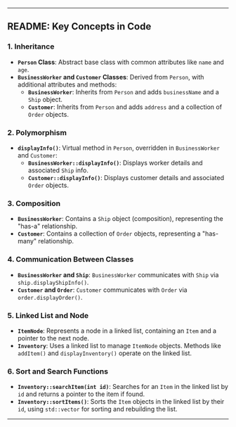 
---

## README: Key Concepts in Code

### 1. **Inheritance**

- **`Person` Class**: Abstract base class with common attributes like `name` and `age`.
- **`BusinessWorker` and `Customer` Classes**: Derived from `Person`, with additional attributes and methods:
  - **`BusinessWorker`**: Inherits from `Person` and adds `businessName` and a `Ship` object.
  - **`Customer`**: Inherits from `Person` and adds `address` and a collection of `Order` objects.

### 2. **Polymorphism**

- **`displayInfo()`**: Virtual method in `Person`, overridden in `BusinessWorker` and `Customer`:
  - **`BusinessWorker::displayInfo()`**: Displays worker details and associated `Ship` info.
  - **`Customer::displayInfo()`**: Displays customer details and associated `Order` objects.

### 3. **Composition**

- **`BusinessWorker`**: Contains a `Ship` object (composition), representing the "has-a" relationship.
- **`Customer`**: Contains a collection of `Order` objects, representing a "has-many" relationship.

### 4. **Communication Between Classes**

- **`BusinessWorker` and `Ship`**: `BusinessWorker` communicates with `Ship` via `ship.displayShipInfo()`.
- **`Customer` and `Order`**: `Customer` communicates with `Order` via `order.displayOrder()`.

### 5. **Linked List and Node**

- **`ItemNode`**: Represents a node in a linked list, containing an `Item` and a pointer to the next node.
- **`Inventory`**: Uses a linked list to manage `ItemNode` objects. Methods like `addItem()` and `displayInventory()` operate on the linked list.

### 6. **Sort and Search Functions**

- **`Inventory::searchItem(int id)`**: Searches for an `Item` in the linked list by `id` and returns a pointer to the item if found.
- **`Inventory::sortItems()`**: Sorts the `Item` objects in the linked list by their `id`, using `std::vector` for sorting and rebuilding the list.

---
